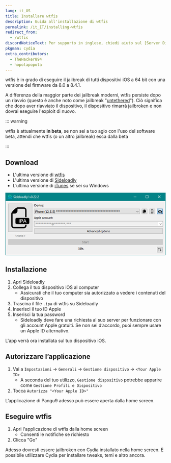 ```yaml
---
lang: it_US
title: Installare wtfis
description: Guida all'installazione di wtfis
permalink: /it_IT/installing-wtfis
redirect_from:
  - /wtfis
discordNoticeText: Per supporto in inglese, chiedi aiuto sul [Server Discord](https://discord.legacyjailbreak.com/) di r/LegacyJailbreak.
pkgman: cydia
extra_contributors:
  - TheHacker894
  - hopolapopola
---
```


wtfis è in grado di eseguire il jailbreak di tutti dispositivi iOS a 64 bit con una versione del firmware da 8.0 a 8.4.1.

A differenza della maggior parte dei jailbreak moderni, wtfis persiste dopo un riavvio (questo è anche noto come jailbreak "[untethered](/types-of-jailbreak/#untethered-jailbreaks)"). Ciò significa che dopo aver riavviato il dispositivo, il dispositivo rimarrà jailbroken e non dovrai eseguire l'exploit di nuovo.

::: warning

wtfis è attualmente **in beta**, se non sei a tuo agio con l'uso del software beta, attendi che wtfis (o un altro jailbreak) esca dalla beta

:::

## Download

- L'ultima versione di [wtfis](https://github.com/TheRealClarity/wtfis/releases/latest)
- L'ultima versione di [Sideloadly](https://sideloadly.io/)
- L’ultima versione di [iTunes](https://www.apple.com/itunes/download/win32) se sei su Windows

![Uno screenshot dell'applicazione Sideloadly (Windows)](/assets/images/sideloadly_win.png)

## Installazione

1. Apri Sideloadly
2. Collega il tuo dispositivo iOS al computer
   - Assicurati che il tuo computer sia autorizzato a vedere i contenuti del dispositivo
3. Trascina il file `.ipa` di wtfis su Sideloadly
4. Inserisci il tuo ID Apple
5. Inserisci la tua password
   - Sideloadly deve fare una richiesta al suo server per funzionare con gli account Apple gratuiti. Se non sei d’accordo, puoi sempre usare un Apple ID alternativo.

L'app verrà ora installata sul tuo dispositivo iOS.

## Autorizzare l’applicazione

1. Vai a `Impostazioni` -> `Generali` -> `Gestione dispositivo` -> `<Your Apple ID>`
   - A seconda del tuo utilizzo, `Gestione dispositivo` potrebbe apparire come `Gestione Profili e Dispositivo`
2. Tocca `Autorizza "<Your Apple ID>"`

L’applicazione di Pangu9 adesso può essere aperta dalla home screen.

## Eseguire wtfis

1. Apri l'applicazione di wtfis dalla home screen
   - Consenti le notifiche se richiesto
2. Clicca "Go"

Adesso dovresti essere jailbroken con Cydia installato nella home screen. È possibile utilizzare Cydia per installare <router-link to="/faq/#what-are-tweaks">tweaks</router-link>, temi e altro ancora.
